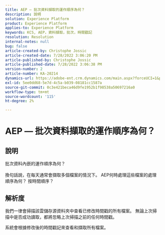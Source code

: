 ```yaml
---
title: AEP — 批次資料擷取的運作順序為何？
description: 說明
solution: Experience Platform
product: Experience Platform
applies-to: Experience Platform
keywords: KCS, AEP，資料擷取，批次，時間戳記
resolution: Resolution
internal-notes: null
bug: false
article-created-by: Christophe Jossic
article-created-date: 7/28/2022 3:06:20 PM
article-published-by: Christophe Jossic
article-published-date: 7/28/2022 3:06:38 PM
version-number: 2
article-number: KA-20214
dynamics-url: https://adobe-ent.crm.dynamics.com/main.aspx?forceUCI=1&pagetype=entityrecord&etn=knowledgearticle&id=c18d60d0-860e-ed11-82e5-000d3a379dbc
exl-id: 5ee0dd68-5e7d-4c5a-b039-08181cc1587a
source-git-commit: 0c3e421beca46d9fe1952b1f98538a50697216a0
workflow-type: tm+mt
source-wordcount: '115'
ht-degree: 2%

---
```


# AEP — 批次資料擷取的運作順序為何？

## 說明

批次資料內嵌的運作順序為何？<br><br>換句話說，在每天通常會擷取多個檔案的情況下。 AEP何時處理這些檔案的處理順序為何？ 按時間順序？

## 解析度


我們一律會掃描該雲儲存源資料夾中查看已修改時間戳的所有檔案。 無論上次掃描中是否成功讀取，都將忽略上次掃描之前的任何時間戳。

系統會根據修改後的時間戳記來查看和擷取所有檔案。

